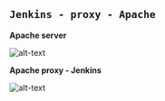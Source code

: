 ## `Jenkins - proxy - Apache`

**Apache server**

![alt-text](https://i.ibb.co/HN7B5dW/2-1.jpg "Apache server")

**Apache proxy - Jenkins**

![alt-text](https://i.ibb.co/ykZCZ7w/2-2.jpg "Apache proxy - Jenkins")